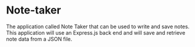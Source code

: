 # Note-taker
The application called Note Taker that can be used to write and save notes. This application will use an Express.js back end and will save and retrieve note data from a JSON file.
